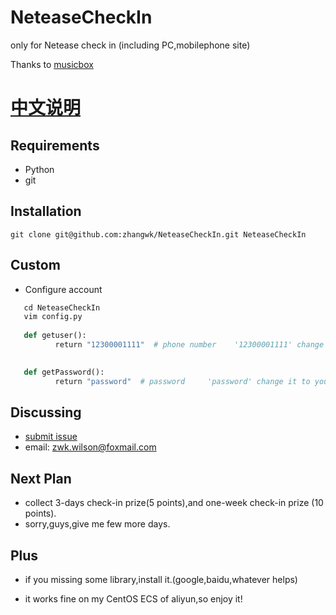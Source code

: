 # NeteaseCheckIn

only for Netease check in  (including PC,mobilephone site)  

Thanks to [musicbox](https://github.com/darknessomi/musicbox)
 
[中文说明](https://github.com/zhangwk/NeteaseCheckIn/blob/master/README-zh.md)  
=========================

Requirements
------------
* Python  
* git


Installation
------------
```
git clone git@github.com:zhangwk/NeteaseCheckIn.git NeteaseCheckIn
```
Custom
--------

* Configure account
```python
   cd NeteaseCheckIn
   vim config.py
   
   def getuser():
	      return "12300001111"  # phone number    '12300001111' change it to your PhoneNumber
 

   def getPassword():
	      return "password"  # password     'password' change it to your Password 
```
Discussing
----------
- [submit issue](https://github.com/zhangwk/NeteaseCheckIn/issues/new)
- email: zwk.wilson@foxmail.com

Next Plan
----------
* collect 3-days check-in prize(5 points),and one-week check-in prize (10 points).
* sorry,guys,give me few more days. 

Plus
--------
* if you missing some library,install it.(google,baidu,whatever helps)

* it works fine on my CentOS ECS of aliyun,so enjoy it!

